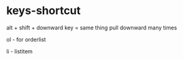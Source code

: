 # keys-shortcut

alt + shift + downward key = same thing pull downward many times

ol  - for orderlist

li - listitem
